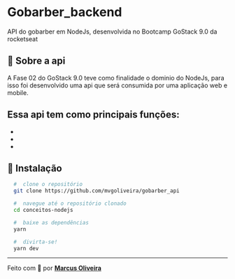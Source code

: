 # Gobarber_backend
 API do gobarber em NodeJs, desenvolvida no Bootcamp GoStack 9.0 da rocketseat
 

## :rocket: Sobre a api

A Fase 02 do GoStack 9.0 teve como finalidade o dominio do NodeJs, para isso foi desenvolvido uma api que será consumida por uma aplicação web e mobile.

Essa api tem como principais funções:
-
-
-
-

## 📁 Instalação

```bash
  #  clone o repositório
  git clone https://github.com/mvgoliveira/gobarber_api

  #  navegue até o repositório clonado
  cd conceitos-nodejs

  #  baixe as dependências
  yarn

  #  divirta-se!
  yarn dev
```

<hr>

Feito com 🧡 por **[Marcus Oliveira](https://www.linkedin.com/in/marcus-oliveira-3b92011a7/)**
